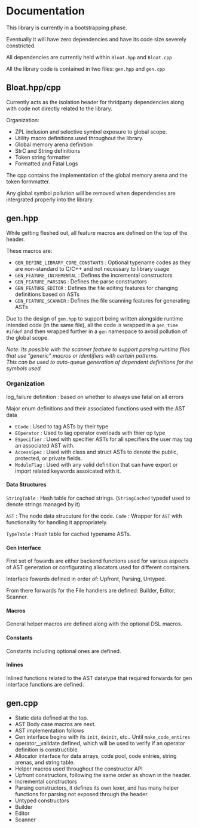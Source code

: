 # Documentation

This library is currently in a bootstrapping phase.

Eventually it will have zero dependencies and have its code size severely constricted.

All dependencies are currently held within `Bloat.hpp` and `Bloat.cpp`

All the library code is contained in two files: `gen.hpp` and `gen.cpp`


## Bloat.hpp/cpp

Currently acts as the isolation header for thridparty dependencies along with code not directly related to the library.

Organization:

* ZPL inclusion and selective symbol exposure to global scope.
* Utility macro definitions used throughout the library.
* Global memory arena definition
* StrC and String definitions
* Token string formatter
* Formatted and Fatal Logs

The cpp contains the implementation of the global memory arena and the token formmatter.

Any global symbol pollution will be removed when dependencies are intergrated properly into the library.

## gen.hpp

While getting fleshed out, all feature macros are defined on the top of the header.

These macros are:

* `GEN_DEFINE_LIBRARY_CORE_CONSTANTS` : Optional typename codes as they are non-standard to C/C++ and not necessary to library usage
* `GEN_FEATURE_INCREMENTAL` : Defines the incremental constructors
* `GEN_FEATURE_PARSING` : Defines the parse constructors
* `GEN_FEATURE_EDITOR` : Defines the file editing features for changing definitions based on ASTs
* `GEN_FEATURE_SCANNER` : Defines the file scanning features for generating ASTs

Due to the design of `gen.hpp` to support being written alongside runtime intended code (in the same file), all the code is wrapped in a `gen_time` `#ifdef` and then wrapped further in a `gen` namespace to avoid pollution of the global scope.

*Note: Its possible with the scanner feature to support parsing runtime files that use "generic" macros or identifiers with certain patterns.  
This can be used to auto-queue generation of dependent definitions for the symbols used.*

### Organization

log_failure definition : based on whether to always use fatal on all errors

Major enum definitions and their associated functions used with the AST data

* `ECode` : Used to tag ASTs by their type
* `EOperator` : Used to tag operator overloads with thier op type
* `ESpecifier` : Used with specifier ASTs for all specifiers the user may tag an associated
AST with.
* `AccessSpec` : Used with class and struct ASTs to denote the public, protected, or private fields.
* `ModuleFlag` : Used with any valid definition that can have export or import related keywords assoicated with it.

#### Data Structures

`StringTable` : Hash table for cached strings. (`StringCached` typedef used to denote strings managed by it)

`AST` : The node data strucuture for the code.
`Code` : Wrapper for `AST` with functionality for handling it appropriately.

`TypeTable` : Hash table for cached typename ASTs.

#### Gen Interface

First set of fowards are either backend functions used for various aspects of AST generation or configurating allocators used for different containers.

Interface fowards defined in order of: Upfront, Parsing, Untyped.

From there forwards for the File handlers are defined: Builder, Editor, Scanner.

#### Macros

General helper macros are defined along with the optional DSL macros.

#### Constants

Constants including optional ones are defined.

#### Inlines

Inlined functions related to the AST datatype that required forwards for gen interface functions are defined.

## gen.cpp

* Static data defined at the top.
* AST Body case macros are next.
* AST implementation follows
* Gen interface begins with its `init`, `deinit`, etc.. Until `make_code_entires`
* operator__validate defined, which will be used to verify if an operator definition is constructible.
* Allocator interface for data arrays, code pool, code entries, string arenas, and string table.
* Helper macros used throughout the constructor API
* Upfront constructors, following the same order as shown in the header.
* Incremental constructors
* Parsing constructors, it defines its own lexer, and has many helper functions for parsing not exposed through the header.
* Untyped constructors
* Builder
* Editor
* Scanner
